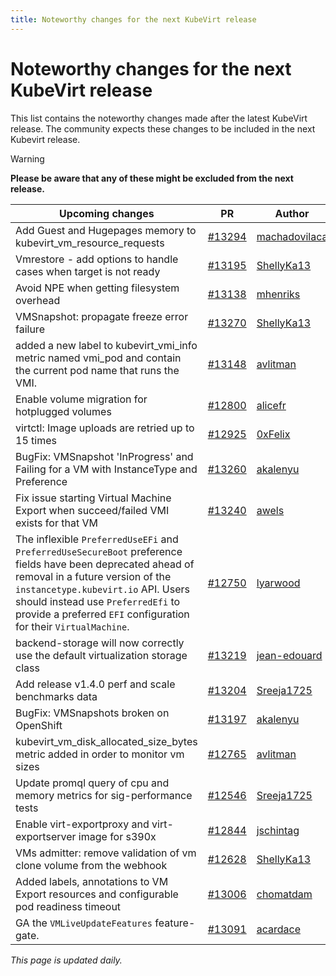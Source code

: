 ```yaml
---
title: Noteworthy changes for the next KubeVirt release
---
```


# Noteworthy changes for the next KubeVirt release

This list contains the noteworthy changes made after the latest KubeVirt release. The community expects these changes to be included in the next Kubevirt release.

> [!WARNING]
> **Please be aware that any of these might be excluded from the next release.**

| Upcoming changes | PR                                                                   | Author                                          |
|------------------|----------------------------------------------------------------------|-------------------------------------------------|
| Add Guest and Hugepages memory to kubevirt_vm_resource_requests  | [#13294](https://github.com/kubevirt/kubevirt/pull/13294) | [machadovilaca](https://github.com/machadovilaca) |
| Vmrestore - add options to handle cases when target is not ready  | [#13195](https://github.com/kubevirt/kubevirt/pull/13195) | [ShellyKa13](https://github.com/ShellyKa13) |
| Avoid NPE when getting filesystem overhead  | [#13138](https://github.com/kubevirt/kubevirt/pull/13138) | [mhenriks](https://github.com/mhenriks) |
| VMSnapshot: propagate freeze error failure  | [#13270](https://github.com/kubevirt/kubevirt/pull/13270) | [ShellyKa13](https://github.com/ShellyKa13) |
| added a new label to kubevirt_vmi_info metric named vmi_pod and contain the current pod name that runs the VMI.  | [#13148](https://github.com/kubevirt/kubevirt/pull/13148) | [avlitman](https://github.com/avlitman) |
| Enable volume migration for hotplugged volumes  | [#12800](https://github.com/kubevirt/kubevirt/pull/12800) | [alicefr](https://github.com/alicefr) |
| virtctl: Image uploads are retried up to 15 times  | [#12925](https://github.com/kubevirt/kubevirt/pull/12925) | [0xFelix](https://github.com/0xFelix) |
| BugFix: VMSnapshot 'InProgress' and Failing for a VM with InstanceType and Preference  | [#13260](https://github.com/kubevirt/kubevirt/pull/13260) | [akalenyu](https://github.com/akalenyu) |
| Fix issue starting Virtual Machine Export when succeed/failed VMI exists for that VM  | [#13240](https://github.com/kubevirt/kubevirt/pull/13240) | [awels](https://github.com/awels) |
| The inflexible `PreferredUseEFi` and `PreferredUseSecureBoot` preference fields have been deprecated ahead of removal in a future version of the `instancetype.kubevirt.io` API. Users should instead use `PreferredEfi` to provide a preferred `EFI` configuration for their `VirtualMachine`.  | [#12750](https://github.com/kubevirt/kubevirt/pull/12750) | [lyarwood](https://github.com/lyarwood) |
| backend-storage will now correctly use the default virtualization storage class  | [#13219](https://github.com/kubevirt/kubevirt/pull/13219) | [jean-edouard](https://github.com/jean-edouard) |
| Add release v1.4.0 perf and scale benchmarks data  | [#13204](https://github.com/kubevirt/kubevirt/pull/13204) | [Sreeja1725](https://github.com/Sreeja1725) |
| BugFix: VMSnapshots broken on OpenShift  | [#13197](https://github.com/kubevirt/kubevirt/pull/13197) | [akalenyu](https://github.com/akalenyu) |
| kubevirt_vm_disk_allocated_size_bytes metric added in order to monitor vm sizes  | [#12765](https://github.com/kubevirt/kubevirt/pull/12765) | [avlitman](https://github.com/avlitman) |
| Update promql query of cpu and memory metrics for sig-performance tests  | [#12546](https://github.com/kubevirt/kubevirt/pull/12546) | [Sreeja1725](https://github.com/Sreeja1725) |
| Enable virt-exportproxy and virt-exportserver image for s390x  | [#12844](https://github.com/kubevirt/kubevirt/pull/12844) | [jschintag](https://github.com/jschintag) |
| VMs admitter: remove validation of vm clone volume from the webhook  | [#12628](https://github.com/kubevirt/kubevirt/pull/12628) | [ShellyKa13](https://github.com/ShellyKa13) |
| Added labels, annotations to VM Export resources and configurable pod readiness timeout  | [#13006](https://github.com/kubevirt/kubevirt/pull/13006) | [chomatdam](https://github.com/chomatdam) |
| GA the `VMLiveUpdateFeatures` feature-gate.  | [#13091](https://github.com/kubevirt/kubevirt/pull/13091) | [acardace](https://github.com/acardace) |


_This page is updated daily._
